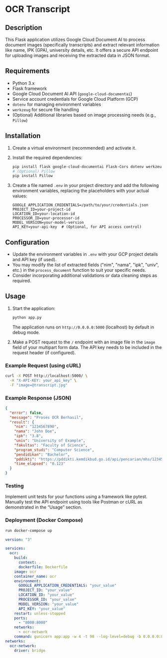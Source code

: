 # OCR Transcript

## Description

This Flask application utilizes Google Cloud Document AI to process document images (specifically transcripts) and extract relevant information like name, IPK (GPA), university details, etc. It offers a secure API endpoint for uploading images and receiving the extracted data in JSON format.

## Requirements

- Python 3.x
- Flask framework
- Google Cloud Document AI API (`google-cloud-documentai`)
- Service account credentials for Google Cloud Platform (GCP)
- `dotenv` for managing environment variables
- `werkzeug` for secure file handling
- (Optional) Additional libraries based on image processing needs (e.g., `Pillow`)

## Installation

1. Create a virtual environment (recommended) and activate it.

2. Install the required dependencies:

   ```bash
   pip install flask google-cloud-documentai Flask-Cors dotenv werkzeug
   # (Optional) Pillow
   pip install Pillow
   ```

3. Create a file named `.env` in your project directory and add the following environment variables, replacing the placeholders with your actual values:

   ```env
   GOOGLE_APPLICATION_CREDENTIALS=/path/to/your/credentials.json
   PROJECT_ID=your-project-id
   LOCATION_ID=your-location-id
   PROCESSOR_ID=your-processor-id
   MODEL_VERSION=your-model-version
   API_KEY=your-api-key  # (Optional, for API access control)
   ```

## Configuration

- Update the environment variables in `.env` with your GCP project details and API key (if used).
- You may modify the list of extracted fields ("nim", "nama", "ipk", "univ", etc.) in the `process_document` function to suit your specific needs.
- Consider incorporating additional validations or data cleaning steps as required.

## Usage

1. Start the application:

   ```bash
   python app.py
   ```

   The application runs on `http://0.0.0.0:5000` (localhost) by default in debug mode.

2. Make a POST request to the `/` endpoint with an image file in the `image` field of your multipart form data. The API key needs to be included in the request header (if configured).

### Example Request (using cURL)

```bash
curl -X POST http://localhost:5000/ \
  -H "X-API-KEY: your_api_key" \
  -F "image=@transcript.jpg"
```

### Example Response (JSON)

```json
{
  "error": false,
  "message": "Proses OCR Berhasil",
  "result": {
    "nim": "1234567890",
    "nama": "John Doe",
    "ipk": "3.8",
    "univ": "University of Example",
    "fakultas": "Faculty of Science",
    "program_studi": "Computer Science",
    "pendidikan": "Bachelor",
    "pddikti": "https://pddikti.kemdikbud.go.id/api/pencarian/mhs/1234567890",
    "time_elapsed": "0.123"
  }
}
```

### Testing

Implement unit tests for your functions using a framework like pytest.
Manually test the API endpoint using tools like Postman or cURL as demonstrated in the “Usage” section.

### Deployment (Docker Compose)

```bash
run docker-compose up
```

```yaml
version: "3"

services:
  ocr:
    build:
      context: .
      dockerfile: Dockerfile
    image: ocr
    container_name: ocr
    environment:
      GOOGLE_APPLICATION_CREDENTIALS: "your_value"
      PROJECT_ID: "your_value"
      LOCATION_ID: "your_value"
      PROCESSOR_ID: "your_value"
      MODEL_VERSION: "your_value"
      API_KEY: "your_value"
    restart: unless-stopped
    ports:
      - "8000:8000"
    networks:
      - ocr-network
    command: gunicorn app:app -w 4 -t 90 --log-level=debug -b 0.0.0.0:8000 --reload --threads 2 --worker-class gevent --keep-alive 5 --timeout 60 --worker-connections 1000
networks:
  ocr-network:
    driver: bridge
```
